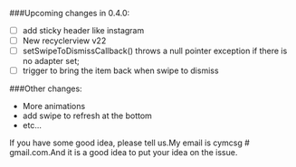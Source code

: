 ###Upcoming changes in 0.4.0:
- [ ] add sticky header like instagram
- [ ] New recyclerview v22
- [ ] setSwipeToDismissCallback() throws a null pointer exception if there is no adapter set;
- [ ] trigger to bring the item back when swipe to dismiss

###Other changes:
* More animations
* add swipe to refresh at the bottom
* etc...  




If you have some good idea, please tell us.My email is cymcsg # gmail.com.And it is a good idea to put your idea on the issue.

